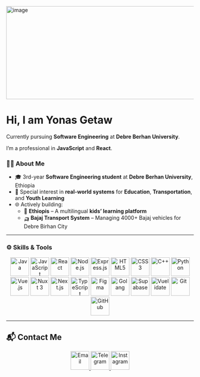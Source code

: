 <img width="1024" height="250" alt="image" src="https://github.com/user-attachments/assets/5d8fa9be-7de1-4ce1-a363-66efc495848d" />

# Hi, I am Yonas Getaw  
Currently pursuing **Software Engineering** at **Debre Berhan University**.  

I’m a professional in **JavaScript** and **React**.  

### 🧑‍💻 About Me
- 🎓 3rd-year **Software Engineering student** at **Debre Berhan University**, Ethiopia  
- 🔬 Special interest in **real-world systems** for **Education**, **Transportation**, and **Youth Learning**  
- 🌐 Actively building:  
  - 🧒 **Ethiopis** – A multilingual **kids’ learning platform**  
  - 🛺 **Bajaj Transport System** – Managing 4000+ Bajaj vehicles for Debre Birhan City  

---

### ⚙️ Skills & Tools
<div align="center">
<!-- Programming Languages -->
<img src="https://cdn.jsdelivr.net/gh/devicons/devicon/icons/java/java-original.svg" title="Java" width="50"/> 
<img src="https://cdn.jsdelivr.net/gh/devicons/devicon/icons/javascript/javascript-original.svg" title="JavaScript" width="50"/> 
<img src="https://cdn.jsdelivr.net/gh/devicons/devicon/icons/react/react-original.svg" title="React" width="50"/> 
<img src="https://cdn.jsdelivr.net/gh/devicons/devicon/icons/nodejs/nodejs-original.svg" title="Node.js" width="50"/> 
<img src="https://cdn.jsdelivr.net/gh/devicons/devicon/icons/express/express-original.svg" title="Express.js" width="50"/> 
<img src="https://cdn.jsdelivr.net/gh/devicons/devicon/icons/html5/html5-original.svg" title="HTML5" width="50"/> 
<img src="https://cdn.jsdelivr.net/gh/devicons/devicon/icons/css3/css3-original.svg" title="CSS3" width="50"/> 
<img src="https://cdn.jsdelivr.net/gh/devicons/devicon/icons/cplusplus/cplusplus-original.svg" title="C++" width="50"/> 
<img src="https://cdn.jsdelivr.net/gh/devicons/devicon/icons/python/python-original.svg" title="Python" width="50"/> 
<img src="https://cdn.jsdelivr.net/gh/devicons/devicon/icons/vuejs/vuejs-original.svg" title="Vue.js" width="50"/> 
<img src="https://cdn.jsdelivr.net/gh/devicons/devicon/icons/nuxtjs/nuxtjs-original.svg" title="Nuxt 3" width="50"/> 
<img src="https://cdn.jsdelivr.net/gh/devicons/devicon/icons/nextjs/nextjs-original.svg" title="Next.js" width="50"/> 
<img src="https://cdn.jsdelivr.net/gh/devicons/devicon/icons/typescript/typescript-original.svg" title="TypeScript" width="50"/> 
<img src="https://cdn.jsdelivr.net/gh/devicons/devicon/icons/figma/figma-original.svg" title="Figma" width="50"/> 
<img src="https://cdn.jsdelivr.net/gh/devicons/devicon/icons/golang/go-original.svg" title="Golang" width="50"/> 
<img src="https://cdn.jsdelivr.net/gh/devicons/devicon/icons/supabase/supabase-original.svg" title="Supabase" width="50"/> 
<img src="https://cdn.jsdelivr.net/gh/devicons/devicon/icons/vuelidate/vuelidate-original.svg" title="Vuelidate" width="50"/> 
<img src="https://cdn.jsdelivr.net/gh/devicons/devicon/icons/git/git-original.svg" title="Git" width="50"/> 
<img src="https://cdn.jsdelivr.net/gh/devicons/devicon/icons/github/github-original.svg" title="GitHub" width="50"/> 
</div>

---

## 📬 Contact Me
<p align="center">
  <a href="mailto:yonasgetaw5444@gmail.com" target="_blank">
    <img src="https://cdn-icons-png.flaticon.com/512/732/732200.png" alt="Email" width="50" />
  </a>
  <a href="https://t.me/@YONAA54" target="_blank">
    <img src="https://cdn-icons-png.flaticon.com/512/2111/2111646.png" alt="Telegram" width="50" />
  </a>
  <a href="https://instagram.com/yourprofile" target="_blank">
    <img src="https://cdn-icons-png.flaticon.com/512/2111/2111463.png" alt="Instagram" width="50" />
  </a>
</p>
